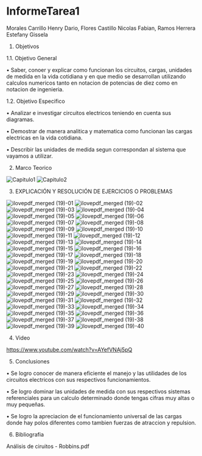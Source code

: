 # InformeTarea1

Morales Carrillo Henry Dario, Flores Castillo Nicolas Fabian, Ramos Herrera Estefany Gissela  

1. Objetivos

1.1. Objetivo General 

• Saber, conoer y explicar como funcionan los circuitos, cargas, unidades de medida en la vida cotidiana y en que medio se desarrollan utilizando calculos numericos tanto en notacion de potencias de diez como en notacion de ingenieria.

1.2. Objetivo Especifico

•	Analizar e investigar circuitos electricos teniendo en cuenta sus diagramas.

•	Demostrar de manera analitica y matematica como funcionan las cargas electricas en la vida cotidiana. 

•	Describir las unidades de medida segun correspondan al sistema que vayamos a utilizar.

2. Marco Teorico

![Capitulo1](https://user-images.githubusercontent.com/85144847/120264806-2c426900-c264-11eb-9d0f-225158f37c42.png)
![Capitulo2](https://user-images.githubusercontent.com/85144847/120264882-5dbb3480-c264-11eb-9d32-0cd462c3c803.jpeg)

3. EXPLICACIÓN Y RESOLUCIÓN DE EJERCICIOS O PROBLEMAS

![ilovepdf_merged (19)-01](https://user-images.githubusercontent.com/85144847/120265390-9576ac00-c265-11eb-9ff3-585ec2fc7a37.png)
![ilovepdf_merged (19)-02](https://user-images.githubusercontent.com/85144847/120265525-e25a8280-c265-11eb-8ca3-0c15d590d22a.png)
![ilovepdf_merged (19)-03](https://user-images.githubusercontent.com/85144847/120265527-e2f31900-c265-11eb-9617-2ae555198d43.png)
![ilovepdf_merged (19)-04](https://user-images.githubusercontent.com/85144847/120265860-73c9f480-c266-11eb-8276-902edd49bfb2.png)
![ilovepdf_merged (19)-05](https://user-images.githubusercontent.com/85144847/120265862-74628b00-c266-11eb-9ef5-d3160e43c765.png)
![ilovepdf_merged (19)-06](https://user-images.githubusercontent.com/85144847/120265863-74fb2180-c266-11eb-970e-4f34202bd872.png)
![ilovepdf_merged (19)-07](https://user-images.githubusercontent.com/85144847/120265864-7593b800-c266-11eb-9d81-14b2a713407f.png)
![ilovepdf_merged (19)-08](https://user-images.githubusercontent.com/85144847/120265866-7593b800-c266-11eb-981f-2a3b9b1df085.png)
![ilovepdf_merged (19)-09](https://user-images.githubusercontent.com/85144847/120265867-762c4e80-c266-11eb-80ce-8786222bc9a4.png)
![ilovepdf_merged (19)-10](https://user-images.githubusercontent.com/85144847/120265869-76c4e500-c266-11eb-90ae-c93aa91cfa68.png)
![ilovepdf_merged (19)-11](https://user-images.githubusercontent.com/85144847/120265902-85ab9780-c266-11eb-890e-970806bcda05.png)
![ilovepdf_merged (19)-12](https://user-images.githubusercontent.com/85144847/120265905-86442e00-c266-11eb-942c-d919bac65d02.png)
![ilovepdf_merged (19)-13](https://user-images.githubusercontent.com/85144847/120265906-86dcc480-c266-11eb-8a2e-dde2996ebe54.png)
![ilovepdf_merged (19)-14](https://user-images.githubusercontent.com/85144847/120265907-87755b00-c266-11eb-9871-b99e4f796592.png)
![ilovepdf_merged (19)-15](https://user-images.githubusercontent.com/85144847/120265908-880df180-c266-11eb-85e1-ad41b8482e10.png)
![ilovepdf_merged (19)-16](https://user-images.githubusercontent.com/85144847/120265910-880df180-c266-11eb-8646-f3b6865dd945.png)
![ilovepdf_merged (19)-17](https://user-images.githubusercontent.com/85144847/120265911-88a68800-c266-11eb-8e23-e667a5cf77b3.png)
![ilovepdf_merged (19)-18](https://user-images.githubusercontent.com/85144847/120265913-893f1e80-c266-11eb-98d4-3c1772292989.png)
![ilovepdf_merged (19)-19](https://user-images.githubusercontent.com/85144847/120265914-893f1e80-c266-11eb-8b91-dc07c97d2707.png)
![ilovepdf_merged (19)-20](https://user-images.githubusercontent.com/85144847/120265915-89d7b500-c266-11eb-8b4e-2f222026103d.png)
![ilovepdf_merged (19)-21](https://user-images.githubusercontent.com/85144847/120265917-8a704b80-c266-11eb-85a4-81438be9fb40.png)
![ilovepdf_merged (19)-22](https://user-images.githubusercontent.com/85144847/120265919-8a704b80-c266-11eb-8bb2-f91d62f4f3f4.png)
![ilovepdf_merged (19)-23](https://user-images.githubusercontent.com/85144847/120265921-8b08e200-c266-11eb-8b20-af38b382db65.png)
![ilovepdf_merged (19)-24](https://user-images.githubusercontent.com/85144847/120265923-8ba17880-c266-11eb-8bfb-560ee81f6584.png)
![ilovepdf_merged (19)-25](https://user-images.githubusercontent.com/85144847/120265925-8c3a0f00-c266-11eb-87f4-6649cad5b9fd.png)
![ilovepdf_merged (19)-26](https://user-images.githubusercontent.com/85144847/120265927-8cd2a580-c266-11eb-8b78-ddf5f03923b0.png)
![ilovepdf_merged (19)-27](https://user-images.githubusercontent.com/85144847/120265928-8d6b3c00-c266-11eb-9317-b6e274dc0d5a.png)
![ilovepdf_merged (19)-28](https://user-images.githubusercontent.com/85144847/120265929-8e9c6900-c266-11eb-80d4-1ce576dd8bcd.png)
![ilovepdf_merged (19)-29](https://user-images.githubusercontent.com/85144847/120265930-8f34ff80-c266-11eb-923b-e6bc50e9c284.png)
![ilovepdf_merged (19)-30](https://user-images.githubusercontent.com/85144847/120266015-b095eb80-c266-11eb-892b-e201187ed0e0.png)
![ilovepdf_merged (19)-31](https://user-images.githubusercontent.com/85144847/120266016-b1c71880-c266-11eb-8032-f5013fe3be7c.png)
![ilovepdf_merged (19)-32](https://user-images.githubusercontent.com/85144847/120266018-b25faf00-c266-11eb-870b-f4b1855806cd.png)
![ilovepdf_merged (19)-33](https://user-images.githubusercontent.com/85144847/120266020-b2f84580-c266-11eb-91f9-720bad586983.png)
![ilovepdf_merged (19)-34](https://user-images.githubusercontent.com/85144847/120266021-b390dc00-c266-11eb-80ed-2f38f813f582.png)
![ilovepdf_merged (19)-35](https://user-images.githubusercontent.com/85144847/120266023-b4297280-c266-11eb-8b9e-b9bffde6ff1e.png)
![ilovepdf_merged (19)-36](https://user-images.githubusercontent.com/85144847/120266026-b4c20900-c266-11eb-9e2b-e6d847db3b6f.png)
![ilovepdf_merged (19)-37](https://user-images.githubusercontent.com/85144847/120266027-b55a9f80-c266-11eb-88df-2ad0e2fa0e1c.png)
![ilovepdf_merged (19)-38](https://user-images.githubusercontent.com/85144847/120266028-b5f33600-c266-11eb-9a0f-4ce7a66aa436.png)
![ilovepdf_merged (19)-39](https://user-images.githubusercontent.com/85144847/120266029-b5f33600-c266-11eb-8057-5a00e3eeb425.png)
![ilovepdf_merged (19)-40](https://user-images.githubusercontent.com/85144847/120266033-b7246300-c266-11eb-973f-523c5c4001ac.png)

4. Video 

https://www.youtube.com/watch?v=AYefVNAj5pQ

5. Conclusiones

•	Se logro conocer de manera eficiente el manejo y las utilidades de los circuitos electricos con sus respectivos funcionamientos.

•	Se logro dominar las unidades de medida con sus respectivos sistemas referenciales para un calculo determinado donde tengas cifras muy altas o muy pequeñas. 

•	Se logro la apreciacion de el funcionamiento universal de las cargas donde hay polos diferentes como tambien fuerzas de atraccion y repulsion.

6. Bibliografia 

Análisis de ciruitos - Robbins.pdf

